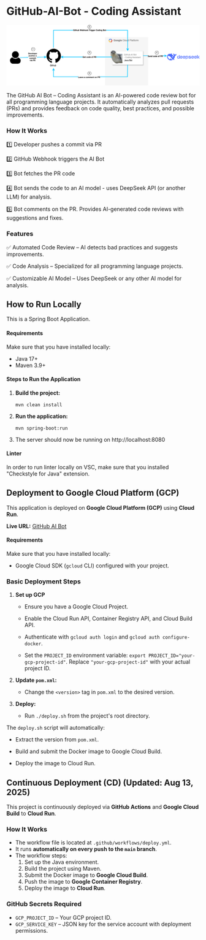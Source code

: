 # GitHub-AI-Bot - Coding Assistant
![GitHub AI Bot - Coding Assistant](images/github-ai-bot.png)

The GitHub AI Bot – Coding Assistant is an AI-powered code review bot for all programming language projects. It automatically analyzes pull requests (PRs) and provides feedback on code quality, best practices, and possible improvements.

### How It Works

1️⃣ Developer pushes a commit via PR

2️⃣ GitHub Webhook triggers the AI Bot

3️⃣ Bot fetches the PR code

4️⃣ Bot sends the code to an AI model - uses DeepSeek API (or another LLM) for analysis.  

5️⃣ Bot comments on the PR. Provides AI-generated code reviews with suggestions and fixes. 

### Features

✅ Automated Code Review – AI detects bad practices and suggests improvements.  

✅ Code Analysis – Specialized for all programming language projects.   

✅ Customizable AI Model – Uses DeepSeek or any other AI model for analysis.

## How to Run Locally

This is a Spring Boot Application.

#### Requirements

Make sure that you have installed locally:
- Java 17+
- Maven 3.9+

#### Steps to Run the Application

1. **Build the project:**
    ```
    mvn clean install
    ```
2. **Run the application:**
    ```
    mvn spring-boot:run
    ```
3. The server should now be running on http://localhost:8080 

#### Linter

In order to run linter locally on VSC, make sure that you installed "Checkstyle for Java" extension.

## Deployment to Google Cloud Platform (GCP)

This application is deployed on **Google Cloud Platform (GCP)** using **Cloud Run**.  

**Live URL:** [GitHub AI Bot](https://github-ai-bot-658818439028.europe-west1.run.app)

#### Requirements

Make sure that you have installed locally:  
- Google Cloud SDK (`gcloud` CLI) configured with your project.

### Basic Deployment Steps  

1.  **Set up GCP**  
    * Ensure you have a Google Cloud Project.  

    * Enable the Cloud Run API, Container Registry API, and Cloud Build API.  

    * Authenticate with `gcloud auth login` and `gcloud auth configure-docker`.  

    * Set the `PROJECT_ID` environment variable: `export PROJECT_ID="your-gcp-project-id"`. Replace `"your-gcp-project-id"` with your actual project ID.

2.  **Update `pom.xml`:**
    * Change the `<version>` tag in `pom.xml` to the desired version.

3.  **Deploy:**
    * Run `./deploy.sh` from the project's root directory.

The `deploy.sh` script will automatically:

-  Extract the version from `pom.xml`.

-  Build and submit the Docker image to Google Cloud Build.

-  Deploy the image to Cloud Run.

## Continuous Deployment (CD) (Updated: Aug 13, 2025)

This project is continuously deployed via **GitHub Actions** and **Google Cloud Build** to **Cloud Run**.

### How It Works

- The workflow file is located at `.github/workflows/deploy.yml`.
- It runs **automatically on every push to the `main` branch**.
- The workflow steps:
  1. Set up the Java environment.
  2. Build the project using Maven.
  3. Submit the Docker image to **Google Cloud Build**.
  4. Push the image to **Google Container Registry**.
  5. Deploy the image to **Cloud Run**.

### GitHub Secrets Required

- `GCP_PROJECT_ID` – Your GCP project ID.
- `GCP_SERVICE_KEY` – JSON key for the service account with deployment permissions.
